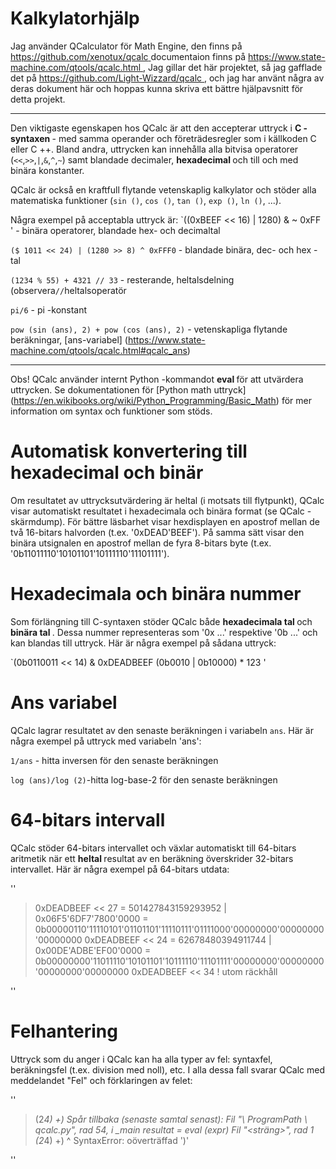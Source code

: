 # Kalkylatorhjälp

Jag använder QCalculator för Math Engine, den finns på
[https://github.com/xenotux/qcalc ](https://github.com/xenotux/qcalc)
documentaion finns på [https://www.state-machine.com/qtools/qcalc.html ](https://www.state-machine.com/qtools/qcalc.html),
Jag gillar det här projektet,
så jag gafflade det på [https://github.com/Light-Wizzard/qcalc ](https://github.com/Light-Wizzard/qcalc),
och jag har använt några av deras dokument här och hoppas kunna skriva ett bättre hjälpavsnitt för detta projekt.

***

Den viktigaste egenskapen hos QCalc är att den accepterar uttryck i <b> C -syntaxen </b> - med samma operander och företrädesregler som i källkoden C eller C ++. Bland andra,
uttrycken kan innehålla alla bitvisa operatorer (`<<`,` >> `,` | `,` & `,`^`,` ~ `) samt blandade decimaler,
<b> hexadecimal </b> och till och med binära konstanter.

QCalc är också en kraftfull flytande vetenskaplig kalkylator och stöder alla matematiska funktioner
(`sin ()`, `cos ()`, `tan ()`, `exp ()`, `ln ()`, ...).

Några exempel på acceptabla uttryck är:
`((0xBEEF << 16) | 1280) & ~ 0xFF ' - binära operatorer, blandade hex- och decimaltal

`($ 1011 << 24) | (1280 >> 8) ^ 0xFFF0` - blandade binära, dec- och hex -tal

`(1234 % 55) + 4321 // 33` - resterande, heltalsdelning (observera` // `heltalsoperatör

`pi/6` - pi -konstant

`pow (sin (ans), 2) + pow (cos (ans), 2)` - vetenskapliga flytande beräkningar,
[ans-variabel] (https://www.state-machine.com/qtools/qcalc.html#qcalc_ans)

***

Obs! QCalc använder internt Python -kommandot <b> eval </b> för att utvärdera uttrycken.
Se dokumentationen för [Python math uttryck] (https://en.wikibooks.org/wiki/Python_Programming/Basic_Math)
för mer information om syntax och funktioner som stöds.

# Automatisk konvertering till hexadecimal och binär

Om resultatet av uttrycksutvärdering är heltal (i motsats till flytpunkt),
QCalc visar automatiskt resultatet i hexadecimala och binära format (se QCalc -skärmdump).
För bättre läsbarhet visar hexdisplayen en apostrof mellan de två 16-bitars halvorden (t.ex. '0xDEAD'BEEF').
På samma sätt visar den binära utsignalen en apostrof mellan de fyra 8-bitars byte (t.ex. '0b11011110'10101101'10111110'11101111').

# Hexadecimala och binära nummer

Som förlängning till C-syntaxen stöder QCalc både <b> hexadecimala tal </b> och <b> binära tal </b>.
Dessa nummer representeras som '0x ...' respektive '0b ...'
och kan blandas till uttryck. Här är några exempel på sådana uttryck:

`(0b0110011 << 14) & 0xDEADBEEF (0b0010 | 0b10000) * 123 '


# Ans variabel

QCalc lagrar resultatet av den senaste beräkningen i variabeln `ans`.
Här är några exempel på uttryck med variabeln 'ans':

`1/ans` - hitta inversen för den senaste beräkningen

`log (ans)/log (2)`-hitta log-base-2 för den senaste beräkningen

# 64-bitars intervall

QCalc stöder 64-bitars intervallet och växlar automatiskt till 64-bitars aritmetik när ett <b> heltal </b> resultat av en beräkning överskrider 32-bitars intervallet.
Här är några exempel på 64-bitars utdata:

''
> 0xDEADBEEF << 27
= 501427843159293952 | 0x06F5'6DF7'7800'0000
= 0b00000110'11110101'01101101'11110111'01111000'00000000'00000000'00000000
> 0xDEADBEEF << 24
= 62678480394911744 | 0x00DE'ADBE'EF00'0000
= 0b00000000'11011110'10101101'10111110'11101111'00000000'00000000'00000000'00000000
> 0xDEADBEEF << 34
! utom räckhåll
>
''

# Felhantering

Uttryck som du anger i QCalc kan ha alla typer av fel: syntaxfel,
beräkningsfel (t.ex. division med noll), etc.
I alla dessa fall svarar QCalc med meddelandet "Fel" och förklaringen av felet:

''
> (2*4) +)
Spår tillbaka (senaste samtal senast):
  Fil "\ ProgramPath \ qcalc.py", rad 54, i _main
resultat = eval (expr)
  Fil "<sträng>", rad 1
(2*4) +)
^
SyntaxError: oöverträffad ')'
>
''